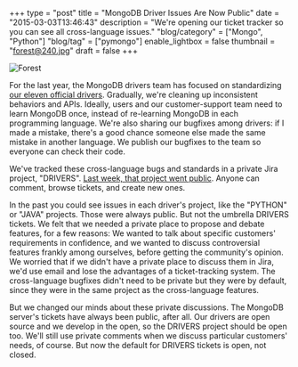 +++
type = "post"
title = "MongoDB Driver Issues Are Now Public"
date = "2015-03-03T13:46:43"
description = "We're opening our ticket tracker so you can see all cross-language issues."
"blog/category" = ["Mongo", "Python"]
"blog/tag" = ["pymongo"]
enable_lightbox = false
thumbnail = "forest@240.jpg"
draft = false
+++

<p><img style="display:block; margin-left:auto; margin-right:auto;" src="forest.jpg" alt="Forest" title="Forest" /></p>
<p>For the last year, the MongoDB drivers team has focused on standardizing <a href="http://docs.mongodb.org/ecosystem/drivers/">our eleven official drivers</a>. Gradually, we're cleaning up inconsistent behaviors and APIs. Ideally, users and our customer-support team need to learn MongoDB once, instead of re-learning MongoDB in each programming language. We're also sharing our bugfixes among drivers: if I made a mistake, there's a good chance someone else made the same mistake in another language. We publish our bugfixes to the team so everyone can check their code.</p>
<p>We've tracked these cross-language bugs and standards in a private Jira project, "DRIVERS". <a href="https://jira.mongodb.org/browse/DRIVERS">Last week, that project went public</a>. Anyone can comment, browse tickets, and create new ones.</p>
<p>In the past you could see issues in each driver's project, like the "PYTHON" or "JAVA" projects. Those were always public. But not the umbrella DRIVERS tickets. We felt that we needed a private place to propose and debate features, for a few reasons: We wanted to talk about specific customers' requirements in confidence, and we wanted to discuss controversial features frankly among ourselves, before getting the community's opinion. We worried that if we didn't have a private place to discuss them in Jira, we'd use email and lose the advantages of a ticket-tracking system. The cross-language bugfixes didn't need to be private but they were by default, since they were in the same project as the cross-language features.</p>
<p>But we changed our minds about these private discussions. The MongoDB server's tickets have always been public, after all. Our drivers are open source and we develop in the open, so the DRIVERS project should be open too. We'll still use private comments when we discuss particular customers' needs, of course. But now the default for DRIVERS tickets is open, not closed.</p>
    
